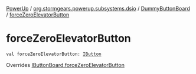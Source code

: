 [PowerUp](../../index.md) / [org.stormgears.powerup.subsystems.dsio](../index.md) / [DummyButtonBoard](index.md) / [forceZeroElevatorButton](./force-zero-elevator-button.md)

# forceZeroElevatorButton

`val forceZeroElevatorButton: `[`IButton`](../../org.stormgears.utils.dsio/-i-button/index.md)

Overrides [IButtonBoard.forceZeroElevatorButton](../-i-button-board/force-zero-elevator-button.md)

